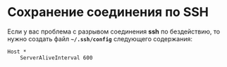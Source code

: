 # Сохранение соединения по SSH

Если у вас проблема с разрывом соединения **ssh** по бездействию, то нужно создать файл **`~/.ssh/config`** следующего содержания:

```
Host *
    ServerAliveInterval 600
```